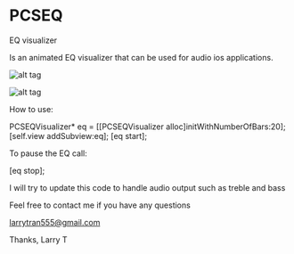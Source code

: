 PCSEQ
=====

EQ visualizer

Is an animated EQ visualizer that can be used for audio ios applications.  

![alt tag](http://files.parse.com/a88bcf3a-6d05-4041-8796-04ead29547b5/2e6b0284-75d7-47c0-81b5-a85b73f48554-Screen%20Shot%202013-09-28%20at%205.16.24%20PM.png
)

![alt tag](http://files.parse.com/a88bcf3a-6d05-4041-8796-04ead29547b5/5d8e841b-8806-4b7c-80fb-8ed7bd7f9666-Screen%20Shot%202013-09-28%20at%205.13.23%20PM.png)

How to use: 

  PCSEQVisualizer* eq = [[PCSEQVisualizer alloc]initWithNumberOfBars:20];
  [self.view addSubview:eq];
  [eq start];
  

To pause the EQ call:

  [eq stop];


I will try to update this code to handle audio output such as treble and bass

Feel free to contact me if you have any questions

larrytran555@gmail.com

Thanks,
Larry T

